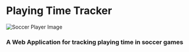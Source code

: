 # Playing Time Tracker

![Soccer Player Image](/assets/notfoundsoccerplayer.png?raw=true)

### A Web Application for tracking playing time in soccer games


